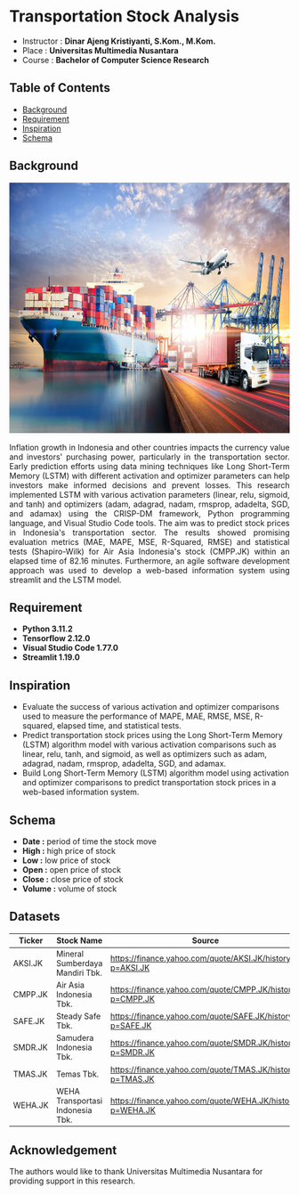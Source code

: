 # Transportation Stock Analysis
* Instructor :  <b>Dinar Ajeng Kristiyanti, S.Kom., M.Kom.</b>
* Place : <b>Universitas Multimedia Nusantara</b>
* Course : <b>Bachelor of Computer Science Research</b>

## Table of Contents
* [Background](#background)
* [Requirement](#requirement)
* [Inspiration](#inspiration)
* [Schema](#schema)

## Background
<img src="https://github.com/Bayunova28/Transportation_Stock_Analysis/blob/master/background.jpg" height="450" width="1100">

<p align="justify">Inflation growth in Indonesia and other countries impacts the currency value and investors' purchasing power, particularly in the transportation sector. Early prediction efforts using data mining techniques like Long Short-Term Memory (LSTM) with different activation and optimizer
parameters can help investors make informed decisions and prevent losses. This research implemented LSTM with various activation parameters (linear, relu, sigmoid, and tanh) and optimizers
(adam, adagrad, nadam, rmsprop, adadelta, SGD, and adamax) using the CRISP-DM framework,
Python programming language, and Visual Studio Code tools. The aim was to predict stock
prices in Indonesia's transportation sector. The results showed promising evaluation metrics
(MAE, MAPE, MSE, R-Squared, RMSE) and statistical tests (Shapiro-Wilk) for Air Asia Indonesia's stock (CMPP.JK) within an elapsed time of 82.16 minutes. Furthermore, an agile software
development approach was used to develop a web-based information system using streamlit and
the LSTM model.</p>

## Requirement
* **Python 3.11.2**
* **Tensorflow 2.12.0**
* **Visual Studio Code 1.77.0**
* **Streamlit 1.19.0**

## Inspiration
* Evaluate the success of various activation and optimizer comparisons used to measure the performance of MAPE, MAE, RMSE, MSE, R-squared, elapsed time, and statistical tests.
* Predict transportation stock prices using the Long Short-Term Memory (LSTM) algorithm model with various activation comparisons such as linear, relu, tanh, and sigmoid, as well as optimizers such as adam, adagrad, nadam, rmsprop, adadelta, SGD, and adamax.
* Build Long Short-Term Memory (LSTM) algorithm model using activation and optimizer comparisons to predict transportation stock prices in a web-based information system.

## Schema
* **Date :** period of time the stock move
* **High :** high price of stock 
* **Low :** low price of stock
* **Open :** open price of stock
* **Close :** close price of stock
* **Volume :** volume of stock

## Datasets
| Ticker  | Stock Name | Source  | 
| ------- | ---------- | ------- |
| AKSI.JK | Mineral Sumberdaya Mandiri Tbk. | https://finance.yahoo.com/quote/AKSI.JK/history?p=AKSI.JK |
| CMPP.JK | Air Asia Indonesia Tbk. | https://finance.yahoo.com/quote/CMPP.JK/history?p=CMPP.JK |
| SAFE.JK | Steady Safe Tbk. | https://finance.yahoo.com/quote/SAFE.JK/history?p=SAFE.JK |
| SMDR.JK | Samudera Indonesia Tbk. | https://finance.yahoo.com/quote/SMDR.JK/history?p=SMDR.JK |
| TMAS.JK | Temas Tbk. | https://finance.yahoo.com/quote/TMAS.JK/history?p=TMAS.JK |
| WEHA.JK | WEHA Transportasi Indonesia Tbk. | https://finance.yahoo.com/quote/WEHA.JK/history?p=WEHA.JK |
  
## Acknowledgement
The authors would like to thank Universitas Multimedia Nusantara for providing support in this research.
